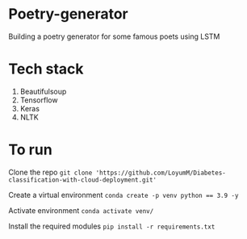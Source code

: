 # Poetry-generator
Building a poetry generator for some famous poets using LSTM

# Tech stack
1. Beautifulsoup
2. Tensorflow
3. Keras
4. NLTK

# To run
Clone the repo
```git clone 'https://github.com/LoyumM/Diabetes-classification-with-cloud-deployment.git'```

Create a virtual environment
```conda create -p venv python == 3.9 -y```

Activate environment
```conda activate venv/```

Install the required modules
```pip install -r requirements.txt```